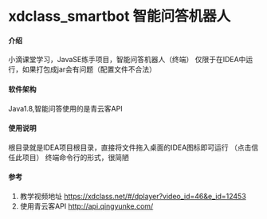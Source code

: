 # xdclass_smartbot 智能问答机器人

#### 介绍
小滴课堂学习，JavaSE练手项目，智能问答机器人（终端）
仅限于在IDEA中运行，如果打包成jar会有问题（配置文件不合法）

#### 软件架构
Java1.8,智能问答使用的是青云客API

#### 使用说明
根目录就是IDEA项目根目录，直接将文件拖入桌面的IDEA图标即可运行 （点击信任此项目）
终端命令行的形式，很简陋

#### 参考

1.  教学视频地址 https://xdclass.net/#/dplayer?video_id=46&e_id=12453
2.  使用青云客API http://api.qingyunke.com/

